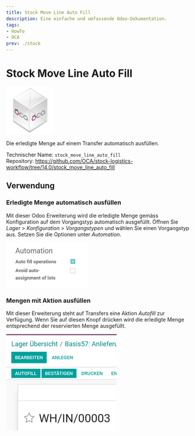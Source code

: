 ```yaml
---
title: Stock Move Line Auto Fill
description: Eine einfache und umfassende Odoo-Dokumentation.
tags:
- HowTo
- OCA
prev: ./stock
---
```

# Stock Move Line Auto Fill
![icon_oca_app](attachments/icon_oca_app.png)

Die erledigte Menge auf einem Transfer automatisch ausfüllen.

Technischer Name: `stock_move_line_auto_fill`\
Repository: <https://github.com/OCA/stock-logistics-workflow/tree/14.0/stock_move_line_auto_fill>

## Verwendung

### Erledigte Menge automatisch ausfüllen

Mit dieser Odoo Erweiterung wird die erledigte Menge gemäss Konfiguration auf dem Vorgangstyp automatisch ausgefüllt. Öffnen Sie *Lager > Konfiguration > Vorgangstypen* und wählen Sie einen Vorgangstyp aus. Setzen Sie die Optionen unter *Automation*.

![](attachments/Stock%20Move%20Line%20Auto%20Fill.png)

### Mengen mit Aktion ausfüllen

Mit dieser Erweiterung steht auf Transfers eine Aktion *Autofill* zur Verfügung. Wenn Sie auf diesen Knopf drücken wird die erledigte Menge entsprechend der reservierten Menge ausgefüllt.

![](attachments/Stock%20Move%20Line%20Auto%20Fill%20Button.png)